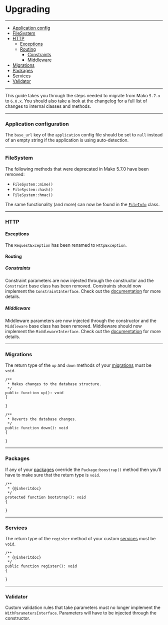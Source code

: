 # Upgrading

--------------------------------------------------------

* [Application config](#application_configuration)
* [FileSystem](#filesystem)
* [HTTP](#http)
	- [Exceptions](#http:exceptions)
	- [Routing](#http:routing)
		- [Constraints](#http:routing:constraints)
		- [Middleware](#http:routing:middleware)
* [Migrations](#migrations)
* [Packages](#packages)
* [Services](#services)
* [Validator](#validator)

--------------------------------------------------------

This guide takes you through the steps needed to migrate from Mako `5.7.x` to `6.0.x`. You should also take a look at the changelog for a full list of changes to internal classes and methods.

--------------------------------------------------------

<a id="application_configuration"></a>

### Application configuration

The `base_url` key of the `application` config file should be set to `null` instead of an empty string if the application is using auto-detection.

--------------------------------------------------------

<a id="filesystem"></a>

### FileSystem

The following methods that were deprecated in Mako 5.7.0 have been removed:

* `FileSystem::mime()`
* `FileSystem::hash()`
* `FileSystem::hmac()`

The same functionality (and more) can now be found in the [`FileInfo`](:base_url:/docs/:version:/learn-more:file-system#file_info) class.

--------------------------------------------------------

<a id="http"></a>

### HTTP

<a id="http:exceptions"></a>

#### Exceptions

The `RequestException` has been renamed to `HttpException`.

<a id="http:routing"></a>

#### Routing

<a id="http:routing:constraints"></a>

##### Constraints

Constraint parameters are now injected through the constructor and the `Constraint` base class has been removed. Constraints should now implement the `ConstraintInterface`. Check out the [documentation](:base_url:/docs/:version:/routing-and-controllers:routing#route_constraints) for more details.

<a id="http:routing:middleware"></a>

##### Middleware

Middleware parameters are now injected through the constructor and the `Middleware` base class has been removed. Middleware should now implement the `MiddlewareInterface`. Check out the [documentation](:base_url:/docs/:version:/routing-and-controllers:routing#route_middleware) for more details.

--------------------------------------------------------

<a id="migrations"></a>

### Migrations

The return type of the `up` and `down` methods of your [migrations](:base_url:/docs/:version:/databases-sql:migrations) must be `void`.

```
/**
 * Makes changes to the database structure.
 */
public function up(): void
{

}

/**
 * Reverts the database changes.
 */
public function down(): void
{

}
```

--------------------------------------------------------

<a id="packages"></a>

### Packages

If any of your [packages](:base_url:/docs/:version:/packages:packages) override the `Package:boostrap()` method then you'll have to make sure that the return type is `void`.

```
/**
 * {@inheritdoc}
 */
protected function bootstrap(): void
{

}
```

--------------------------------------------------------

<a id="services"></a>

### Services

The return type of the `register` method of your custom [services](:base_url:/docs/:version:/getting-started:dependency-injection#services) must be `void`.

```
/**
 * {@inheritdoc}
 */
public function register(): void
{

}
```

--------------------------------------------------------

<a id="validator"></a>

### Validator

Custom validation rules that take parameters must no longer implement the `WithParametersInterface`. Parameters will have to be injected through the constructor.
